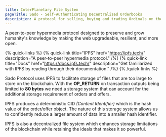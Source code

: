 ```yaml
---
title: InterPlanetary File System
pageTitle: Sado - Self-Authenticating Decentralized Orderbooks
description: A protocol for selling, buying and trading Ordinals on the bitcoin network.
---
```


A peer-to-peer hypermedia protocol designed to preserve and grow humanity's knowledge by making the web upgradeable, resilient, and more open.

{% quick-links %}
{% quick-link title="IPFS" href="https://ipfs.tech/" description="A peer-to-peer hypermedia protocol." /%}
{% quick-link title="Docs" href="https://docs.ipfs.tech/" description="Get familiarized with IPFS by reading through their documentation." /%}
{% /quick-links %}

Sado Protocol uses IPFS to facilitate storage of files that are too large to store on the blockchain. With the **OP_RETURN** on transaction outputs being limited to **80 bytes** we need a storage system that can account for the additional storage requirement of orders and offers.

IPFS produces a deterministic CID *(Content Identifier)* which is the hash value of the order/offer object. The nature of this storage system allows us to confidently reduce a larger amount of data into a smaller hash identifier.

IPFS is also a decentralized file system which enhances storage limitations of the blockchain while retaining the ideals that makes it so powerful.
